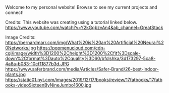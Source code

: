 Welcome to my personal website! Browse to see my current projects and connect!

Credits:
This website was creating using a tutorial linked below. 
https://www.youtube.com/watch?v=Y2kGqbzvAn4&ab_channel=GreatStack

Image Credits:
https://bernardmarr.com/img/What%20is%20an%20Artificial%20Neural%20Networks.jpg
https://popmenucloud.com/cdn-cgi/image/width%3D1200%2Cheight%3D1200%2Cfit%3Dscale-down%2Cformat%3Dauto%2Cquality%3D60/bfclshka/3d173297-5ca8-4a8a-b083-10cf11877b3d.JPG 
https://www.saferbrand.com/media/Articles/Safer-Brand/26-best-indoor-plants.jpg 
https://static01.nyt.com/images/2019/12/17/books/review/17fatbooks/17fatbooks-videoSixteenByNineJumbo1600.jpg 


